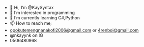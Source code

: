 - 👋 Hi, I’m @KaySyntax
- 👀 I’m interested in programming 
- 🌱 I’m currently learning C#,Python
- 📫 How to reach me;
-  opokutemengnanakofi2006@gmail.com or 4renboi@gmail.com
- @nkayynk on IG
- 0506480968

